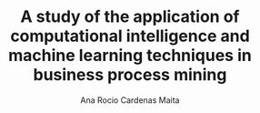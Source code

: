---
paperId: 29
author: Ana Rocio Cardenas Maita
publicationauthor: Cardenas Maita, A. R.
title: A study of the application of computational intelligence and machine learning techniques in business process mining
pdf: Poster_Ana_CardenasV2
poster: Poster_Ana_Cardenas
alt: --
type: Poster
topic: Applications
link: https://doi.org/10.52591/lxai201906158
conference: icml
year: 2019
tags: icml-2019
location: California, USA
---